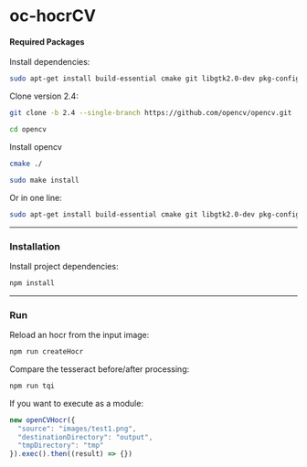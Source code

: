 # oc-hocrCV



#### Required Packages
Install dependencies: 
``` bash
sudo apt-get install build-essential cmake git libgtk2.0-dev pkg-config libavcodec-dev libavformat-dev libswscale-dev python-dev python-numpy libtbb2 libtbb-dev libjpeg-dev libpng-dev libtiff-dev libjasper-dev libdc1394-22-dev
```

Clone version 2.4: 
``` bash
git clone -b 2.4 --single-branch https://github.com/opencv/opencv.git 
``` 

``` bash
cd opencv
``` 

Install opencv
``` bash
cmake ./
``` 

``` bash
sudo make install
``` 

Or in one line: 
``` bash
sudo apt-get install build-essential cmake git libgtk2.0-dev pkg-config libavcodec-dev libavformat-dev libswscale-dev python-dev python-numpy libtbb2 libtbb-dev libjpeg-dev libpng-dev libtiff-dev libjasper-dev libdc1394-22-dev && git clone -b 2.4 --single-branch https://github.com/opencv/opencv.git && cd opencv && cmake ./ && sudo make install
```

***

### Installation 

Install project dependencies: 
``` bash
npm install
``` 

***

### Run 

Reload an hocr from the input image:
``` bash
npm run createHocr
``` 

Compare the tesseract before/after processing:
``` bash
npm run tqi
```

If you want to execute as a module:

``` javascript
new openCVHocr({
  "source": "images/test1.png",
  "destinationDirectory": "output",
  "tmpDirectory": "tmp"
}).exec().then((result) => {})
```
